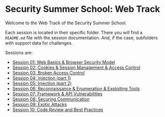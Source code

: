 # Security Summer School: Web Track

Welcome to the Web Track of the Security Summer School.

Each session is located in their specific folder.
There you will find a `README.md` file with the session documentation.
And, if the case, subfolders with support data for challenges.

Sessions are:
  * [Session 01: Web Basics & Browser Security Model](web-basics-browser-security-model/README.md)
  * [Session 02: Cookies & Session Management & Access Control](02-web-basics-part-2/README.md)
  * [Session 03: Broken Access Control](03-broken-access-control/README.md)
  * [Session 04: Injection (part 1)](04-injection-part-1/README.md)
  * [Session 05: Injection (part 2)](05-injection-part-2/README.md)
  * [Session 06: Reconnaissance & Enumeration & Exploiting Tools](06-recon-enumeration/README.md)
  * [Session 07: Framework & API Vulnerabilities](07-api/README.md)
  * [Session 08: Securing Communication](08-secure-communication/README.md)
  * [Session 09: Exotic Attacks](09-exotic/README.md)
  * [Session 10: Code Review and Best Practices](10-best-practices/README.md)

